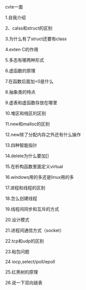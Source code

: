 cvte一面

1.自我介绍

2、calss和struct的区别

3.为什么有了struct还要有class

4.exten C的作用

5.多态有哪两种形式

6.虚函数的原理

7.在函数后面加=0是什么

8.抽象类的特点

9.虚表和虚函数存放在哪里

10.堆区和栈区的区别

11.new和malloc的区别

12.new除了分配内存之外还有什么操作

13.四种智能指针

14.delete为什么要加[]

15.在析构函数里面定义virtual

16.windows用的多还是linux用的多

17.进程和线程的区别

18.怎么创建线程

19.线程间同步和互斥的方式

20.设计模式

21.进程间通信方式（socket）

22.tcp和udp的区别 

23.粘包问题

24 iocp,select/poll/epoll

25.红黑树的原理

26.说一下双向链表

